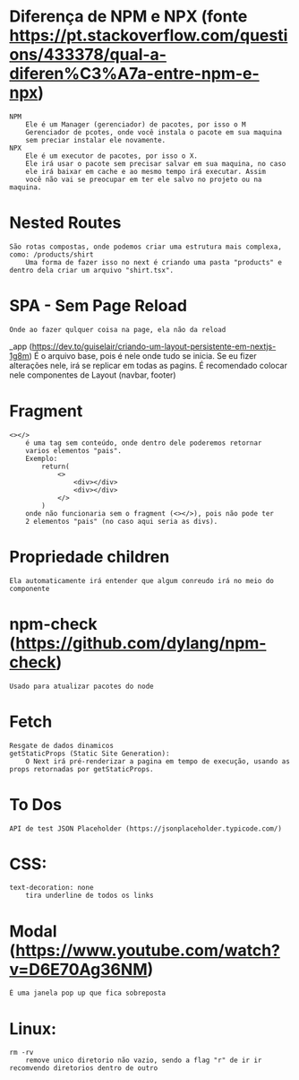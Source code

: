 # Diferença de NPM e NPX (fonte https://pt.stackoverflow.com/questions/433378/qual-a-diferen%C3%A7a-entre-npm-e-npx)
    NPM
        Ele é um Manager (gerenciador) de pacotes, por isso o M
        Gerenciador de pcotes, onde você instala o pacote em sua maquina
        sem preciar instalar ele novamente.
    NPX
        Ele é um executor de pacotes, por isso o X.
        Ele irá usar o pacote sem precisar salvar em sua maquina, no caso
        ele irá baixar em cache e ao mesmo tempo irá executar. Assim
        você não vai se preocupar em ter ele salvo no projeto ou na maquina.

# Nested Routes
    São rotas compostas, onde podemos criar uma estrutura mais complexa,
    como: /products/shirt
        Uma forma de fazer isso no next é criando uma pasta "products" e dentro dela criar um arquivo "shirt.tsx".

# SPA - Sem Page Reload
    Onde ao fazer qulquer coisa na page, ela não da reload

_app (https://dev.to/guiselair/criando-um-layout-persistente-em-nextjs-1g8m)
    É o arquivo base, pois é nele onde tudo se inicia. Se eu fizer alterações nele, irá se replicar em todas as pagins. É recomendado
    colocar nele componentes de Layout (navbar, footer)

# Fragment
    <></>
        é uma tag sem conteúdo, onde dentro dele poderemos retornar
        varios elementos "pais".
        Exemplo:
            return(
                <>
                    <div></div> 
                    <div></div>
                </>
            )
        onde não funcionaria sem o fragment (<></>), pois não pode ter
        2 elementos "pais" (no caso aqui seria as divs).

# Propriedade children
    Ela automaticamente irá entender que algum conreudo irá no meio do
    componente

# npm-check (https://github.com/dylang/npm-check)
    Usado para atualizar pacotes do node

# Fetch
    Resgate de dados dinamicos
    getStaticProps (Static Site Generation):
        O Next irá pré-renderizar a pagina em tempo de execução, usando as props retornadas por getStaticProps.

# To Dos
    API de test JSON Placeholder (https://jsonplaceholder.typicode.com/)

# CSS:
    text-decoration: none
        tira underline de todos os links

# Modal (https://www.youtube.com/watch?v=D6E70Ag36NM)
    É uma janela pop up que fica sobreposta 

# Linux:
    rm -rv 
        remove unico diretorio não vazio, sendo a flag "r" de ir ir recomvendo diretorios dentro de outro